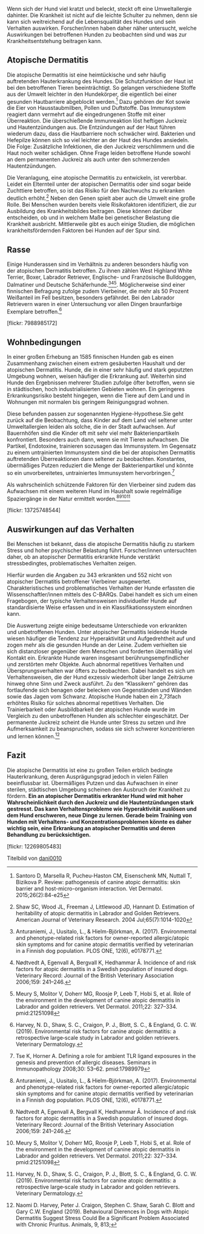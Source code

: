 Wenn sich der Hund viel kratzt und beleckt, steckt oft eine Umweltallergie dahinter. Die Krankheit ist nicht auf die leichte Schulter zu nehmen, denn sie kann sich weitreichend auf die Lebensqualität des Hundes und sein Verhalten auswirken. Forscher/innen haben daher näher untersucht, welche Auswirkungen bei betroffenen Hunden zu beobachten sind und was zur Krankheitsentstehung beitragen kann.

## Atopische Dermatitis

Die atopische Dermatitis ist eine heimtückische und sehr häufig auftretenden Hauterkrankung des Hundes. Die Schutzfunktion der Haut ist bei den betroffenen Tieren beeinträchtigt. So gelangen verschiedene Stoffe aus der Umwelt leichter in den Hundekörper, die eigentlich bei einer gesunden Hautbarriere abgeblockt werden.[^F] Dazu gehören der Kot sowie die Eier von Hausstaubmilben, Pollen und Duftstoffe. Das Immunsystem reagiert dann vermehrt auf die eingedrungenen Stoffe mit einer Überreaktion. Die überschießende Immunreaktion löst heftigen Juckreiz und Hautentzündungen aus. Die Entzündungen auf der Haut führen wiederum dazu, dass die Hautbarriere noch schwächer wird. Bakterien und Hefepilze können sich so viel leichter an der Haut des Hundes ansiedeln. Die Folge: Zusätzliche Infektionen, die den Juckreiz verschlimmern und die Haut noch weiter schädigen. Ohne Frage leiden betroffene Hunde sowohl an dem permanenten Juckreiz als auch unter den schmerzenden Hautentzündungen.

Die Veranlagung, eine atopische Dermatitis zu entwickeln, ist vererbbar. Leidet ein Elternteil unter der atopischen Dermatitis oder sind sogar beide Zuchttiere betroffen, so ist das Risiko für den Nachwuchs zu erkranken deutlich erhöht.[^E] Neben den Genen spielt aber auch die Umwelt eine große Rolle. Bei Menschen wurden bereits viele Risikofaktoren identifiziert, die zur Ausbildung des Krankheitsbildes beitragen. Diese können darüber entscheiden, ob und in welchem Maße bei genetischer Belastung die Krankheit ausbricht. Mittlerweile gibt es auch einige Studien, die möglichen krankheitsfördernden Faktoren bei Hunden auf der Spur sind. 

## Rasse

Einige Hunderassen sind im Verhältnis zu anderen besonders häufig von der atopischen Dermatitis betroffen. Zu ihnen zählen West Highland White Terrier, Boxer, Labrador Retriever, Englische- und Französische Bulldoggen, Dalmatiner und Deutsche Schäferhunde.[^A][^B][^C]. Möglicherweise sind einer finnischen Befragung zufolge zudem Vierbeiner, die mehr als 50 Prozent Weißanteil im Fell besitzen, besonders gefährdet. Bei den Labrador Retrievern waren in einer Untersuchung vor allen Dingen braunfarbige Exemplare betroffen.[^D]

[flickr: 7988985172]

## Wohnbedingungen

In einer großen Erhebung an 1585 finnischen Hunden gab es einen Zusammenhang zwischen einem extrem gesäuberten Haushalt und der atopischen Dermatitis. Hunde, die in einer sehr häufig und stark geputzten Umgebung wohnen, weisen häufiger die Erkrankung auf. Weiterhin sind Hunde den Ergebnissen mehrerer Studien zufolge öfter betroffen, wenn sie in städtischen, hoch industrialisierten Gebieten wohnen. Ein geringeres Erkrankungsrisiko besteht hingegen, wenn die Tiere auf dem Land und in Wohnungen mit normalen bis geringem Reinigungsgrad wohnen.  

Diese befunden passen zur sogenannten Hygiene-Hypothese.Sie geht zurück auf die Beobachtung, dass Kinder auf dem Land viel seltener unter Umweltallergien leiden als solche, die in der Stadt aufwachsen. Auf Bauernhöfen sind die Kinder oft mit sehr viel mehr Bakterienpartikeln konfrontiert. Besonders auch dann, wenn sie mit Tieren aufwachsen. Die Partikel, Endotoxine, trainieren sozusagen das Immunsystem. Im Gegensatz zu einem untrainierten Immunsystem sind die bei der atopischen Dermatitis auftretenden Überreaktionen dann seltener zu beobachten. Konstantes, übermäßiges Putzen reduziert die Menge der Bakterienpartikel und könnte so ein unvorbereitetes, untrainiertes Immunsystem hervorbringen.[^G]

Als wahrscheinlich schützende Faktoren für den Vierbeiner sind zudem das Aufwachsen mit einem weiteren Hund im Haushalt sowie regelmäßige Spaziergänge in der Natur ermittelt worden.[^A][^B][^C][^D]

[flickr: 13725748544]


## Auswirkungen auf das Verhalten

Bei Menschen ist bekannt, dass die atopische Dermatitis häufig zu starkem Stress und hoher psychischer Belastung führt. Forscher/innen untersuchten daher, ob an atopischer Dermatitis erkrankte Hunde verstärkt stressbedingtes, problematisches Verhalten zeigen.

Hierfür wurden die Angaben zu 343 erkrankten und 552 nicht von atopischer Dermatitis betroffener Vierbeiner ausgewertet. Charakteristisches und problematisches Verhalten der Hunde erfassten die Wissenschaftler/innen mittels des C-BARQs. Dabei handelt es sich um einen Fragebogen, der typische Verhaltensweisen individueller Hunde auf standardisierte Weise erfassen und in ein Klassifikationssystem einordnen kann. 

Die Auswertung zeigte einige bedeutsame Unterschiede von erkrankten und unbetroffenen Hunden.
Unter atopischer Dermatitis leidende Hunde wiesen häufiger die Tendenz zur Hyperaktivität und Aufgedrehtheit auf und zogen mehr als die gesunden Hunde an der Leine. Zudem verhielten sie sich distanzloser gegenüber dem Menschen und forderten übermäßig viel Kontakt ein.  Erkrankte Hunde waren insgesamt berührungsempfindlicher und zerstörten mehr Objekte. Auch abnormal repetitives Verhalten und Übersprungsverhalten war öfters zu beobachten. Dabei handelt es sich um Verhaltensweisen, die der Hund exzessiv wiederholt über lange Zeiträume hinweg ohne Sinn und Zweck ausführt. Zu den “Klassikern” gehören das fortlaufende sich benagen oder belecken von Gegenständen und Wänden sowie das Jagen vom Schwanz. Atopische Hunde haben ein 2,73fach erhöhtes Risiko für solches abnormal repetitives Verhalten. Die Trainierbarkeit oder Ausbildbarkeit der atopischen Hunde wurde im Vergleich zu den unbetroffenen Hunden als schlechter eingeschätzt. Der permanente Juckreiz scheint die Hunde unter Stress zu setzen und ihre Aufmerksamkeit zu beanspruchen, sodass sie sich schwerer konzentrieren und lernen können.[^I]

## Fazit

Die atopische Dermatitis ist eine zu großen Teilen erblich bedingte Hauterkrankung, deren Ausprägungsgrad jedoch in vielen Fällen beeinflussbar ist. Übermäßiges Putzen und das Aufwachsen in einer sterilen, städtischen Umgebung scheinen den Ausbruch der Krankheit zu fördern. **Ein an atopischer Dermatitis erkrankter Hund wird mit hoher Wahrscheinlichkeit durch den Juckreiz und die Hautentzündungen stark gestresst. Das kann Verhaltensprobleme wie Hyperaktivität auslösen und dem Hund erschweren, neue Dinge zu lernen. Gerade beim Training von Hunden mit Verhaltens- und Konzentrationsproblemen könnte es daher wichtig sein, eine Erkrankung an atopischer Dermatitis und deren Behandlung zu berücksichtigen.**

[flickr: 12269805483]



Titelbild von [dani0010](https://www.flickr.com/photos/dani0010/537522266/in/photolist-PuWDh-74KHzP-o1zDaz-ikpvAF-RKLRhf-jGeXGp-y6YML3-xXJuwi-MJbLLq-59BdWR-Jgfjtw-NWBqFY-mUU3QY-ZuB3pR-aahz9T-AQLq3Z-asqt34-6u8XJm-28LiS2A-ZYbFyd-7fnbx8-72VamV-GW86jD-qmNWE8-6KxTtV-7ZC1ZE-ihD6Vq-52WPFh-8ooHXr-6ZyGYp-atewJg-qcwB4v-6ZyHbz-e8Qoaf-K4JjBa-aEoLv2-27L7HcB-a128EE-ckAs6U-6ZCHR9-6ZCHKL-9JWRqg-e9G7ki-4ucgdz-2hBx9JY-dBEyiK-7XLWnz-7syiYG-6NRoYw-gd14R)

























[^A]: Anturaniemi, J., Uusitalo, L., & Hielm-Björkman, A. (2017). Environmental and phenotype-related risk factors for owner-reported allergic/atopic skin symptoms and for canine atopic dermatitis verified by veterinarian in a Finnish dog population. PLOS ONE, 12(6), e0178771. 

[^B]: Nødtvedt A, Egenvall A, Bergvall K, Hedhammar Å. Incidence of and risk factors for atopic dermatitis in a Swedish population of insured dogs. Veterinary Record: Journal of the British Veterinary Association 2006;159: 241–246.

[^C]: Meury S, Molitor V, Doherr MG, Roosje P, Leeb T, Hobi S, et al. Role of the environment in the development of canine atopic dermatitis in Labrador and golden retrievers. Vet Dermatol. 2011;22: 327–334. pmid:21251098

[^D]: Harvey, N. D., Shaw, S. C., Craigon, P. J., Blott, S. C., & England, G. C. W. (2019). Environmental risk factors for canine atopic dermatitis: a retrospective large‐scale study in Labrador and golden retrievers. Veterinary Dermatology. 

[^E]: Shaw SC, Wood JL, Freeman J, Littlewood JD, Hannant D. Estimation of heritability of atopic dermatitis in Labrador and Golden Retrievers. American Journal of Veterinary Research. 2004 Jul;65(7):1014-1020
[^F]: Santoro D, Marsella R, Pucheu-Haston CM, Eisenschenk MN, Nuttall T, Bizikova P. Review: pathogenesis of canine atopic dermatitis: skin barrier and host-micro-organism interaction. Vet Dermatol. 2015;26(2):84-e25
 
[^G]: Tse K, Horner A. Defining a role for ambient TLR ligand exposures in the genesis and prevention of allergic diseases. Seminars in Immunopathology 2008;30: 53–62. pmid:17989979
 
[^I]: Naomi D. Harvey, Peter J. Craigon, Stephen C. Shaw, Sarah C. Blott and Gary C.W. England (2019). Behavioural Dierences in Dogs with Atopic Dermatitis Suggest Stress Could Be a Significant Problem Associated with Chronic Pruritus. Animals, 9, 813;
